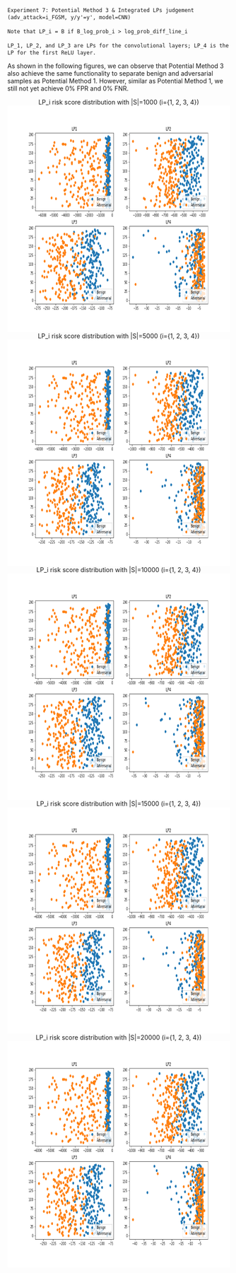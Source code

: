 
    Experiment 7: Potential Method 3 & Integrated LPs judgement (adv_attack=i_FGSM, y/y'=y', model=CNN)
  
    Note that LP_i = B if B_log_prob_i > log_prob_diff_line_i
    
    LP_1, LP_2, and LP_3 are LPs for the convolutional layers; LP_4 is the LP for the first ReLU layer. 
    
As shown in the following figures, we can observe that Potential Method 3 also achieve the same functionality to separate benign and adversarial samples as Potential Method 1. However, similar as Potential Method 1, we still not yet achieve 0% FPR and 0% FNR. 

<div align="center">
LP_i risk score distribution with |S|=1000 (i={1, 2, 3, 4}) 
<img src="../Images/Exp7/exp7_1000.png" align="center" border="0" width="768" height="512"/>
</div>
<div align="center">
LP_i risk score distribution with |S|=5000 (i={1, 2, 3, 4}) 
<img src="../Images/Exp7/exp7_5000.png" align="center" border="0" width="768" height="512"/>
</div>
<div align="center">
LP_i risk score distribution with |S|=10000 (i={1, 2, 3, 4}) 
<img src="../Images/Exp7/exp7_10000.png" align="center" border="0" width="768" height="512"/>
</div>
<div align="center">
LP_i risk score distribution with |S|=15000 (i={1, 2, 3, 4}) 
<img src="../Images/Exp7/exp7_15000.png" align="center" border="0" width="768" height="512"/>
</div>
<div align="center">
LP_i risk score distribution with |S|=20000 (i={1, 2, 3, 4}) 
<img src="../Images/Exp7/exp7_20000.png" align="center" border="0" width="768" height="512"/>
</div>